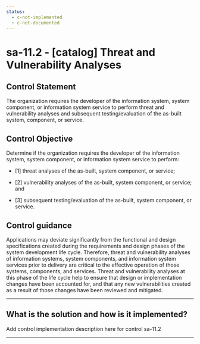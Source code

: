 ```yaml
---
status:
  - c-not-implemented
  - c-not-documented
---
```


# sa-11.2 - \[catalog\] Threat and Vulnerability Analyses

## Control Statement

The organization requires the developer of the information system, system component, or information system service to perform threat and vulnerability analyses and subsequent testing/evaluation of the as-built system, component, or service.

## Control Objective

Determine if the organization requires the developer of the information system, system component, or information system service to perform:

- \[1\] threat analyses of the as-built, system component, or service;

- \[2\] vulnerability analyses of the as-built, system component, or service; and

- \[3\] subsequent testing/evaluation of the as-built, system component, or service.

## Control guidance

Applications may deviate significantly from the functional and design specifications created during the requirements and design phases of the system development life cycle. Therefore, threat and vulnerability analyses of information systems, system components, and information system services prior to delivery are critical to the effective operation of those systems, components, and services. Threat and vulnerability analyses at this phase of the life cycle help to ensure that design or implementation changes have been accounted for, and that any new vulnerabilities created as a result of those changes have been reviewed and mitigated.

______________________________________________________________________

## What is the solution and how is it implemented?

Add control implementation description here for control sa-11.2

______________________________________________________________________
